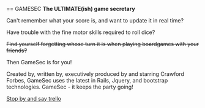 == GAMESEC
**The ULTIMATE(ish) game secretary**

Can't remember what your score is, and want to update it in real time?

Have trouble with the fine motor skills required to roll dice?

~~Find yourself forgetting whose turn it is when playing boardgames with your friends?~~

Then GameSec is for you!

Created by, written by, executively produced by and starring Crawford Forbes, GameSec uses the latest in Rails, Jquery, and bootstrap technologies.  GameSec - it keeps the party going!


[Stop by and say trello](https://trello.com/b/j4L98lq3/gamesec-future)

